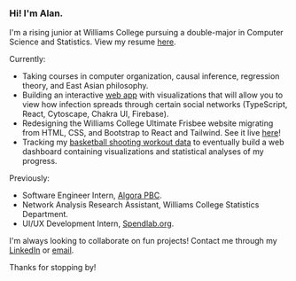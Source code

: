 ### Hi! I'm Alan.

I'm a rising junior at Williams College pursuing a double-major in Computer Science and Statistics. View my resume [here](https://drive.google.com/file/d/1D5_r4Oi--9jdKQ9Hc37he3LK287gqMUB/view?usp=sharing).

Currently:
- Taking courses in computer organization, causal inference, regression theory, and East Asian philosophy.
- Building an interactive [web app](https://alansun25.github.io/infection-networks/) with visualizations that will allow you to view how infection spreads through certain social networks (TypeScript, React, Cytoscape, Chakra UI, Firebase).
- Redesigning the Williams College Ultimate Frisbee website migrating from HTML, CSS, and Bootstrap to React and Tailwind. See it live [here](https://www.williamsultimate.com/)!
- Tracking my [basketball shooting workout data](https://quark-shroud-4aa.notion.site/2e697c5fe4de4195a42b6da1998b0c04?v=967fefbc76df4f27a44c97ed13c38a1d) to eventually build a web dashboard containing visualizations and statistical analyses of my progress.

Previously:
- Software Engineer Intern, [Algora PBC](https://algora.io/#/).
- Network Analysis Research Assistant, Williams College Statistics Department.
- UI/UX Development Intern, [Spendlab.org](https://www.spendlab.org/).

I'm always looking to collaborate on fun projects! Contact me through my [LinkedIn](https://www.linkedin.com/in/alansun25/) or [email](mailto:mralansun@gmail.com).

Thanks for stopping by!
